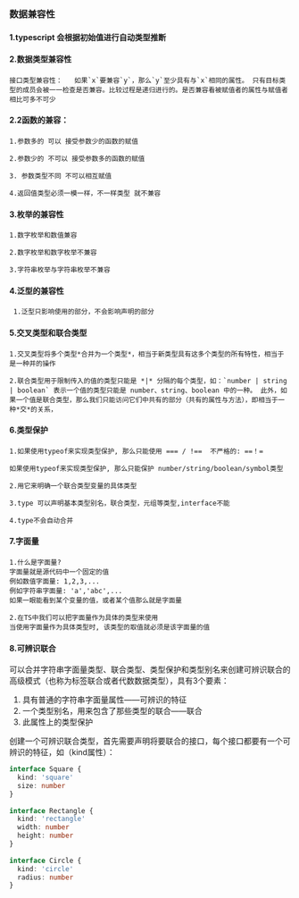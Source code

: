 ### 数据兼容性

####  1.typescript 会根据初始值进行自动类型推断

#### 2.数据类型兼容性

```
接口类型兼容性：   如果`x`要兼容`y`，那么`y`至少具有与`x`相同的属性。 只有目标类型的成员会被一一检查是否兼容。比较过程是递归进行的。是否兼容看被赋值者的属性与赋值者相比可多不可少
```

#### 2.2函数的兼容：

```
1.参数多的 可以 接受参数少的函数的赋值

2.参数少的 不可以 接受参数多的函数的赋值

3. 参数类型不同 不可以相互赋值

4.返回值类型必须一模一样，不一样类型 就不兼容
```

#### 3.枚举的兼容性

```
1.数字枚举和数值兼容

2.数字枚举和数字枚举不兼容

3.字符串枚举与字符串枚举不兼容
```



#### 4.泛型的兼容性

```
 1.泛型只影响使用的部分，不会影响声明的部分
```

#### 5.交叉类型和联合类型

```
1.交叉类型将多个类型*合并为一个类型*，相当于新类型具有这多个类型的所有特性，相当于是一种并的操作

2.联合类型用于限制传入的值的类型只能是 *|* 分隔的每个类型，如：`number | string | boolean` 表示一个值的类型只能是 number、string、boolean 中的一种。 此外，如果一个值是联合类型，那么我们只能访问它们中共有的部分（共有的属性与方法），即相当于一种*交*的关系，
```



#### 6.类型保护

```
1.如果使用typeof来实现类型保护, 那么只能使用 === / !==  不严格的: ==！=

如果使用typeof来实现类型保护, 那么只能保护 number/string/boolean/symbol类型

2.用它来明确一个联合类型变量的具体类型

3.type 可以声明基本类型别名，联合类型，元组等类型,interface不能

4.type不会自动合并
```

#### 7.字面量

```
1.什么是字面量?
字面量就是源代码中一个固定的值
例如数值字面量: 1,2,3,...
例如字符串字面量: 'a','abc',...
如果一眼能看到某个变量的值，或者某个值那么就是字面量

2.在TS中我们可以把字面量作为具体的类型来使用
当使用字面量作为具体类型时, 该类型的取值就必须是该字面量的值
```

#### 8.可辨识联合

可以合并字符串字面量类型、联合类型、类型保护和类型别名来创建可辨识联合的高级模式（也称为标签联合或者代数数据类型），具有3个要素：

1. 具有普通的字符串字面量属性——可辨识的特征
2. 一个类型别名，用来包含了那些类型的联合——联合
3. 此属性上的类型保护

创建一个可辨识联合类型，首先需要声明将要联合的接口，每个接口都要有一个可辨识的特征，如（kind属性）：

```typescript
interface Square {
  kind: 'square'
  size: number
}
 
interface Rectangle {
  kind: 'rectangle'
  width: number
  height: number
}
 
interface Circle {
  kind: 'circle'
  radius: number
}
```


